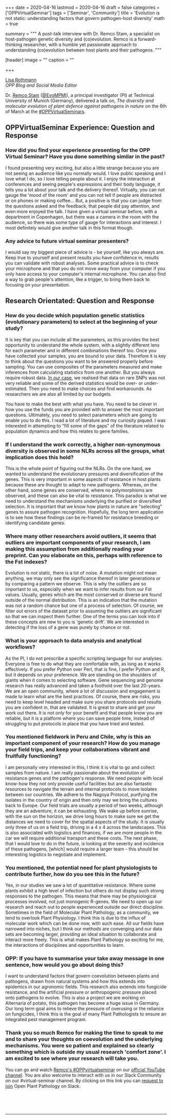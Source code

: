 +++
date = 2020-04-16
lastmod = 2020-04-16
draft = false
categories = ['OPPVirtualSeminar']
tags = ['Seminar', 'Community']
title = 'Evolution is not static: understanding factors that govern pathogen-host diversity'
math = true

summary = """
A post-talk interview with Dr. Remco Stam, a specialist on host-pathogen genetic diversity and (co)evolution. Remco is a forward-thinking researcher, with a humble yet passionate approach to understanding (co)evolution between host plants and their pathogens.
"""
 
[header]
image = ""
caption = ""

+++

[Lisa Rothmann](https://twitter.com/LandbouLisa)<br>
_OPP Blog and Social Media Editor_

Dr. [Remco Stam](http://www.remcostam.com/) ([@EvoMPMI](https://twitter.com/EvoMPMI)), a principal investigator (PI) at Technical University of Munich (Germany), delivered a talk on, _The diversity and molecular evolution of plant defence against pathogens in nature_ on the 6th of March at the [#OPPVirtualSeminars](https://openplantpathology.org/virtual_seminars/2020-04-06-remco-stam/).

## OPPVirtualSeminar Experience: Question and Response  

### How did you find your experience presenting for the OPP Virtual Seminar? Have you done something similar in the past?  

I found presenting very exciting, but also a little strange because you are not seeing an audience like you normally would. I love public speaking and I love what I do, so I love telling people about it. I enjoy the interaction at conferences and seeing people's expressions and their body language, it tells you a lot about your talk and the delivery thereof. Virtually, you can not gauge the 'mood of the room' and you can not tell if people are distracted or on phones or making coffee... But, a positive is that you can judge from the questions asked and the feedback, that people did pay attention, and even more enjoyed the talk. I have given a virtual seminar before, with a department in Copenhagen, but there was a camera in the room with the audience, so there was some type of gauge for interactions and interest. I most definitely would give another talk in this format though.

### Any advice to future virtual seminar presenters?  

I would say my biggest piece of advice is - be yourself, like you always are. Keep true to yourself and present results you have confidence in, results you can validate with robust analyses. Some practical advice is to check your microphone and that you do not move away from your computer if you only have access to your computer's internal microphone. You can also find a way to grab people's attention, like a trigger, to bring them back to focusing on your presentation.

## Research Orientated: Question and Response

### How do you decide which population genetic statistics (evolutionary parameters) to select at the beginning of your study?

It is key that you can include all the parameters, as this provides the best opportunity to understand the whole system, with a slightly different lens for each parameter and in different combinations thereof too. Once you have collected your samples, you are bound to your data. Therefore it is key to think about the questions you want to be answered properly before sampling. You can use composites of the parameters measured and make inferences from calculating statistics from one another. But you always require robust data. [In our case](https://nph.onlinelibrary.wiley.com/doi/abs/10.1111/nph.16017), we realised that data on rare SNPs was not very reliable and some of the derived statistics would be over- or under-estimated. Then you need to make choices and find workarounds. As researchers we are also all limited by our budgets.

You have to make the best with what you have. You need to be clever in how you use the funds you are provided with to answer the most important questions. Ultimately, you need to select parameters which are going to enable you to do this. I read a lot of literature and my curiosity piqued. I was interested in attempting to "fill some of the gaps" of the literature related to population dynamics and how this relates to gene families.

### If I understand the work correctly, a higher non-synonymous diversity is observed in some NLRs across all the groups, what implication does this hold?

This is the whole point of figuring out the NLRs. On the one hand, we wanted to understand the evolutionary pressures and diversification of the genes. This is very important in some aspects of resistance in host plants because these are thought to adapt to new pathogens. Whereas, on the other hand, some genes are conserved, where no polymorphisms are observed, and these can also be vital to resistance. This paradox is what we need to understand the mechanisms underlying the purified or diversified selection. It is important that we know how plants in nature are "selecting" genes to assure pathogen recognition. Hopefully, the long term application is to see how these findings can be re-framed for resistance breeding or identifying candidate genes.

### Where many other researchers avoid outliers, it seems that outliers are important components of your research, I am making this assumption from additionally reading your preprint. Can you elaborate on this, perhaps with reference to the Fst indexes?

Evolution is not static, there is a lot of noise. A mutation might not mean anything, we may only see the significance thereof in later generations or by comparing a pattern we observe. This is why the outliers are so important to us, especially when we want to infer results from our Fst values. Usually, genes which are the most conserved or diverse are found outside of the normal distribution. This is an indication that the mutation was not a random chance but one of a process of selection. Of course, we filter out errors of the dataset prior to assuming the outliers are significant so that we can inspect them further. One of the terms you can look into if these concepts are new to you is 'genetic drift'. We are interested in detecting if the loss of a gene was purely by chance or not.

### What is your approach to data analysis and analytical workflows?

As the PI, I do not prescribe a specific scripting language for our analyses. Everyone is free to do what they are comfortable with, as long as it works effectively. If you prefer Python over Perl, that is fine, I prefer Python and R, but it depends on your preference. We are standing on the shoulders of giants when it comes to selecting software. Gene sequencing and genome research has really advanced and taken a foothold over the last 20-years. We are an open community, where a lot of discussion and engagement is made to learn what are the best practices. Of course, there are risks, you need to keep level headed and make sure you share protocols and results you are confident in, that are validated. It is great to share and get your work out there. It is not only for your benefit and that people know you are reliable, but it is a platform where you can save people time, instead of struggling to put protocols in place that you have tried and tested.

### You mentioned fieldwork in Peru and Chile, why is this an important component of your research? How do you manage your field trips, and keep your collaborations vibrant and fruitfully functioning?

I am personally very interested in this, I think it is vital to go and collect samples from nature. I am really passionate about the evolution of resistance genes and the pathogen's response. We need people with local know-how they not only provide useful facilities but are also fantastic resources to navigate the terrain and internal protocols to move isolates between our countries. We adhere to the Nagoya Protocol, purifying the isolates in the country of origin and then only may we bring the cultures back to Europe. Our field trials are usually a period of two weeks, although they are an adventure, it can be exhausting. We wake up before sunrise, with the sun on the horizon, we drive long hours to make sure we get the distances we need to cover for the spatial aspects of the study. It is usually only three of us on a field trip, driving in a 4 x 4 across the landscapes. This is also associated with logistics and finances, if we are more people in the car we will require additional transport and these costs. The next phase, that I would love to do in the future, is looking at the severity and incidence of these pathogens, [which] would require a larger team - this should be interesting logistics to negotiate and implement.

### You mentioned, the potential need for plant physiologists to contribute further, how do you see this in the future?

Yes, in our studies we saw a lot of quantitative resistance. Where some plants exhibit a high level of infection but others do not display such strong responses to the pathogen. This means that there may be physiological processes involved, not just monogenic R-genes. We need to open up our research and reach out to people experienced outside our direct discipline. Sometimes in the field of Molecular Plant Pathology, as a community, we tend to overlook Plant Physiology. I think this is due to the influx of molecular work which can be done now, with such ease. All our fields have narrowed into niches, but I think our methods are converging and our data sets are becoming larger, providing an ideal situation to collaborate and interact more freely. This is what makes Plant Pathology so exciting for me, the interactions of disciplines and opportunities to learn.

### OPP: If you have to summarise your take away message in one sentence, how would you go about doing this?

I want to understand factors that govern coevolution between plants and pathogens, drawn from natural systems and how this extends into epidemics in our agronomic fields. This research also extends into fungicide resistance, and the artificial pressure or anthropogenic pressure placed onto pathogens to evolve. This is also a project we are working on Alternaria of potato, this pathogen has become a huge issue in Germany. Our long term goal aims to relieve the pressure of overusing or the reliance on fungicides, I think this is the goal of many Plant Pathologists to ensure an integrated pest management program.

### Thank you so much Remco for making the time to speak to me and to share your thoughts on coevolution and the underlying mechanisms. You were so patient and explained so clearly something which is outside my usual research 'comfort zone'. I am excited to see where your research will take you.

You can go and watch [Remco's #OPPvirtualseminar](https://www.youtube.com/watch?v=xaUz_68jwHk&feature=youtu.be) on our [official YouTube channel](https://www.youtube.com/channel/UCo-1ijIA_nECqzwzeW2X9RA?view_as=subscriber). You are also welcome to interact with us in our Slack Community on our #virtual-seminar channel. By clicking on this link you can [request to join](https://communityinviter.com/apps/openplantpathology/open-plant-pathology) Open Plant Pathology on Slack.


<br><br><br>

--------------------------------------------------------------------------------
